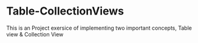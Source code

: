 # Table-CollectionViews
This is an Project exersice of implementing two important concepts, Table view & Collection View
